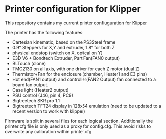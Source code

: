 # Printer configuration for Klipper
This repository contains my current printer confiuguration for [Klipper](https://www.klipper3d.org/)

The printer has the following features:

- Cartesian kinematic, based on the PS3Steel frame
- 0.9° Steppers for X,Y and extruder, 1.8° for both Z
- physical endstop (switch on X, optical on Y)
- E3D V6 + Bondtech Extruder, Part Fan(FAN0 output)
- BLTouch (clone)
- TMC2130 on all axis, with one driver for each Z motor (dual Z)
- Thermistor+Fan for the enclosure (chamber, Heater1 and E3 pins)
- Hot end(FAN1 output) and controller(FAN2 Output) fan connected to a board fan output.
- Case light (Heater2 output)
- PSU control (J46, pin 4, PC9)
- Bigtreetech SKR pro 1.1
- Bigtreetech TFT24 display in 128x64 emulation (need to be updated to a recent version to work with klipper)

Firmware is split in several files for each logical section. Additionally the printer.cfg file is only used as a proxy for config.cfg.
This avoid risks to overwrite any calibration within printer.cfg
